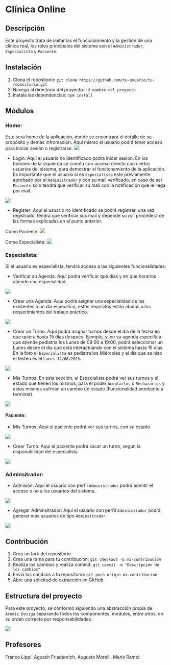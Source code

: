 # Clínica Online

## Descripción

Este proyecto trata de imitar las el funcionamiento y la gestión de una clínica real, los roles principales del sistema son el `Administrador`, `Especialista` y   `Paciente`.

## Instalación

1. Clona el repositorio: `git clone https://github.com/tu-usuario/tu-repositorio.git`
2. Navega al directorio del proyecto: `cd nombre-del-proyecto`
3. Instala las dependencias: `npm install`

## Módulos

### Home:
Este será home de la aplicación, donde se encontrará el detalle de su propósito y demás infromación. Aquí mismo el usuario podrá tener acceso para iniciar sesión o registrarse.
<img src="https://lh3.googleusercontent.com/u/0/drive-viewer/AFGJ81qu17djPBoopEJ7yRXI_8N8UfZiLCx2zahyJ5WXY7KGtzdhXpmAfmfDAeZE7FjlSLwQRIZK1qXTi0McBHNgGNV1nGY1=w1920-h937">

- Login: Aquí el usuario no identificado podra inicar sesión. En los botones de la izquierda se cuenta con acceso directo con ciertos usuarios del sistema, para demostrar el funcionamiento de la aplicación. Es importante que el usuario si es `Especialista` este previamente aprobado por el `Administrador` y con su mail verificado, en caso de ser `Paciente` solo tendrá que verificar su mail con la notificación que le llega por mail.

<img src="https://lh3.google.com/u/0/d/11NeiB-G_R2lqCARfsovoZM0HUS3fwihw=w1920-h937-iv1">

- Register: Aquí el usuario no identificado se podrá registrar, una vez registrado, tendrá que verificar sus mail y depende su rol, procederá de las formas explicadas en el punto anterior.

Como Paciente:
<img src="https://lh3.google.com/u/0/d/1vjffIzEjp0cqj05xTVghOVE7IVqTqAX4=w1429-h937-iv1">

Como Especialista:
<img src="https://lh3.google.com/u/0/d/1WwuKL_jtl5_oKBaQw1zZfA0LfbH0Jeah=w809-h937-iv1">


### Especialista:
Si el usuario es especialista, tendrá acceso a las siguientes funcionalidades:
- Verificar su Agenda: Aquí podra verificar que días y en que horarios atiende una especialidad.
<img src="https://lh3.google.com/u/0/d/1HoEm1ADcnj-aD7C5gcX0aiKXBjUtGB93=w1920-h937-iv1">

- Crear una Agenda: Aquí podrá asignar una especialidad de las existentes a un día específico, estos requísitos están atados a los requerimientos del trabajo práctico.

<img src="https://lh3.google.com/u/0/d/19qlgDGXJECerPoC056N94hlqiU7CMll-=w809-h937-iv1">


- Crear un Turno: Aquí podra asignar turnos desde el día de la fecha en que quiera hasta 15 días después. Ejemplo, si en su agenda especifica que atiende pediatria los Lunes de 09:00 a 19:00, podrá seleccionar un Lunes desde el día que está interactuando con el sistema hasta 15 días. En la foto el `Especialista` es pediatra los Miércoles y el día que se hizo el testeo es el `Lunes 12/06/2023`.

<img src="https://lh3.google.com/u/0/d/1VjuqfFbs3saOkvEj3u32McNuqezJ4BCp=w809-h937-iv1">


- Mis Turnos: En esta sección, el Especialista podrá ver sus turnos y el estado que tienen los mismos, para el poder `Aceptarlos` o  `Rechazarlos` y estos mismos sufrirán un cambio de estado (Funcionalidad pendiente a terminar).

<img src="https://lh3.google.com/u/0/d/1tVNeaFF23dRRamr7wl9towDnG-oQZ3R7=w809-h937-iv1">


#### Paciente:

- Mis Turnos: Aquí el paciente podrá ver sus turnos, con su estado.
<img src="https://lh3.google.com/u/0/d/1RQ_5DoKSYqASu8rS59ECpIXE1naJ5RDD=w1429-h937-iv1">

- Crear Turno: Aquí el paciente podrá sacar un turno, según la disponabilidad del especialista.

<img src="https://lh3.google.com/u/0/d/1V-0c_64w5PybuBV8A9RS3trvhveggROT=w1429-h937-iv1">


### Adminsitrador:

- Admisión: Aquí el usuario con perfil `Administrador` podrá admitir el acceso o no a los usuarios del sistema.

<img src="https://lh3.google.com/u/0/d/1IvEtkX-HKohHTX_a6Ymkvr9KhCL1CgFe=w1429-h937-iv1">

- Agregar Adminsitrador: Aquí el usuario con perfil `Administrador` podrá generar más usuarios de tipo `Adminsitrador`.

<img src="https://lh3.google.com/u/0/d/1ndRgbU3g78kWeStoIs_Hawpdod8329ku=w1429-h937-iv1">

## Contribución

1. Crea un fork del repositorio.
2. Crea una rama para tu contribución: `git checkout -b mi-contribucion`
3. Realiza los cambios y realiza commit: `git commit -m "Descripción de los cambios"`
4. Envía los cambios a tu repositorio: `git push origin mi-contribucion`
5. Abre una solicitud de extracción en GitHub.

## Estructura del proyecto

Para este proyecto, se conformó siguiendo una abstracción propia de `Atomic Design` separando todos los componentes, módulos, entre otros. en su orden correcto por responsabilidades.

<img src="https://lh3.googleusercontent.com/u/0/drive-viewer/AFGJ81pTYnqy4HQntgkSwKlBRka6_GwpuZB99Et7aezz_LYwU9u2bnbFxVHleWievsdbhogDErxylhYIx-9yu-S_dhwtkUU3iQ=w1920-h937">


## Profesores

Franco Lippi.
Agustín Friadenrich.
Augusto Morelli.
Mario Rampi.

